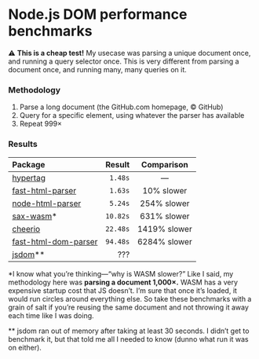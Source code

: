 # Node.js DOM performance benchmarks

⚠️ **This is a cheap test!** My usecase was parsing a unique document once, and running a query selector once. This is very different from parsing a document once, and running many, many queries on it.

### Methodology

1. Parse a long document (the GitHub.com homepage, © GitHub)
2. Query for a specific element, using whatever the parser has available
3. Repeat 999×

### Results

| Package                                                        |   Result |  Comparison  |
| :------------------------------------------------------------- | -------: | :----------: |
| [hypertag](https://npmjs.com/hypertag)                         |  `1.48s` |      —       |
| [fast-html-parser](https://npmjs.com/fast-html-parser)         |  `1.63s` |  10% slower  |
| [node-html-parser](https://npmjs.com/node-html-parser)         |  `5.24s` | 254% slower  |
| [sax-wasm](https://npmjs.com/sax-wasm)\*                       | `10.82s` | 631% slower  |
| [cheerio](https://npmjs.com/cheerio)                           | `22.48s` | 1419% slower |
| [fast-html-dom-parser](https://npmjs.com/fast-html-dom-parser) | `94.48s` | 6284% slower |
| [jsdom](https://npmjs.com/jsdom)\*\*                           |      ??? |              |

\*I know what you’re thinking—“why is WASM slower?” Like I said, my methodology here was **parsing a document 1,000×.** WASM has a very expensive startup cost that JS doesn’t. I’m sure that once it’s loaded, it would run circles around everything else. So take these benchmarks with a grain of salt if you’re reusing the same document and not throwing it away each time like I was doing.

\*\* jsdom ran out of memory after taking at least 30 seconds. I didn’t get to benchmark it, but that told me all I needed to know (dunno what run it was on either).

